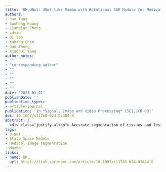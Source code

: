 ```yaml
---
title: 'RM-UNet: UNet-like Mamba with Rotational SSM Module for Medical Image Segmentation'
authors:
- Hao Tang
- Guoheng Huang
- Lianglun Cheng
- admin
- Qi Tao
- Xuhang Chen
- Guo Zhong
- Xiaohui Yang
author_notes:
- ""
- "corresponding author"
- ""
- ""
- ""
- ""
- ""
date: '2024-01-01'
publishDate: ''
publication_types:
- article-journal
publication: 'in *Signal, Image and Video Processing* [SCI,JCR Q3]'
doi: 10.1007/s11760-024-03484-8
abstract: |
  <div class="justify-align"> Accurate segmentation of tissues and lesions is crucial for disease diagnosis, treatment planning, and surgical navigation. Yet, the complexity of medical images presents significant challenges for traditional Convolutional Neural Networks and Transformer models due to their limited receptive fields or high computational complexity. State Space Models (SSMs) have recently shown notable vision performance, particularly Mamba and its variants. However, their feature extraction methods may not be sufficiently effective and retain some redundant structures, leaving room for parameter reduction. In response to these challenges, we introduce a methodology called Rotational Mamba-UNet, characterized by Residual Visual State Space (ResVSS) block and Rotational SSM Module. The ResVSS block is devised to mitigate network degradation caused by the diminishing efficacy of information transfer from shallower to deeper layers. Meanwhile, the Rotational SSM Module is devised to tackle the challenges associated with channel feature extraction within State Space Models. Finally, we propose a weighted multi-level loss function, which fully leverages the outputs of the decoder’s three stages for supervision. We conducted experiments on ISIC17, ISIC18, CVC-300, Kvasir-SEG, CVC-ColonDB, Kvasir-Instrument datasets, and Low-grade Squamous Intraepithelial Lesion datasets provided by The Third Affiliated Hospital of Sun Yat-sen University, demonstrating the superior segmentation performance of our proposed RM-UNet. Additionally, compared to the previous VM-UNet, our model achieves a one-third reduction in parameters. Our code is available at https://github.com/Halo2Tang/RM-UNet. </div>
tags:
- U-Net
- State Space Models
- Medical image segmentation
- Mamba
links:
- name: URL
  url: https://link.springer.com/article/10.1007/s11760-024-03484-8
---
```

